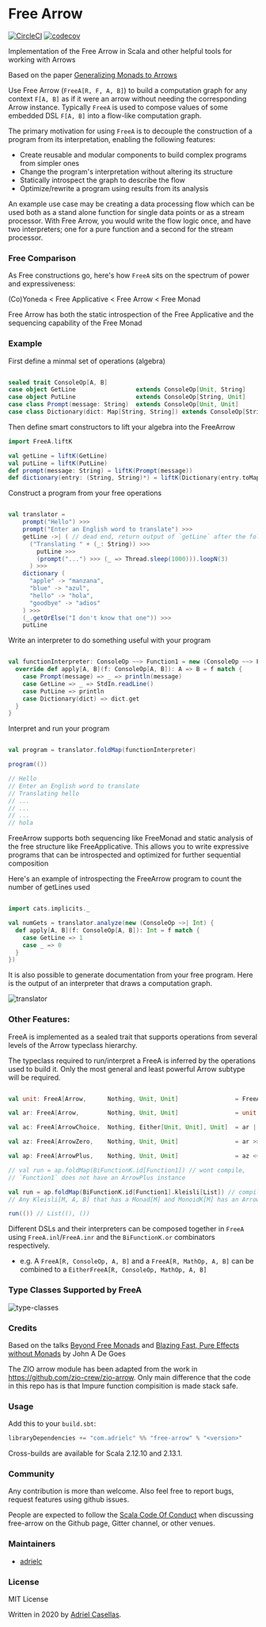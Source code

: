 # Free Arrow

[![CircleCI](https://circleci.com/gh/adrielc/free-arrow/tree/master.svg?style=svg)](https://circleci.com/gh/adrielc/free-arrow/tree/master)
[![codecov](https://codecov.io/gh/adrielc/free-arrow/branch/master/graphs/badge.svg)](https://codecov.io/gh/adrielc/free-arrow)

Implementation of the Free Arrow in Scala and other helpful tools for working with Arrows

Based on the paper [Generalizing Monads to Arrows](http://www.cse.chalmers.se/~rjmh/Papers/arrows.pdf)

Use Free Arrow (`FreeA[R, F, A, B]`) to build a computation graph for any context `F[A, B]` as if it were an arrow
without needing the corresponding Arrow instance. Typically `FreeA` is used to compose
values of some embedded DSL `F[A, B]` into a flow-like computation graph.

The primary motivation for using `FreeA` is to decouple the construction of a program
from its interpretation, enabling the following features:

-  Create reusable and modular components to build complex programs from simpler ones
-  Change the program's interpretation without altering its structure
-  Statically introspect the graph to describe the flow
-  Optimize/rewrite a program using results from its analysis

An example use case may be creating a data processing flow which can 
be used both as a stand alone function for single data points or
as a stream processor. With Free Arrow, you would write the flow logic 
once, and have two interpreters; one for a pure function and a second 
for the stream processor.

### Free Comparison
 
As Free constructions go, here's how `FreeA` sits on the spectrum of power and expressiveness:

(Co)Yoneda < Free Applicative < Free Arrow < Free Monad

Free Arrow has both the static introspection of the Free Applicative and the sequencing capability of the Free Monad

### Example

First define a minmal set of operations (algebra)

```scala

sealed trait ConsoleOp[A, B]
case object GetLine                 extends ConsoleOp[Unit, String]
case object PutLine                 extends ConsoleOp[String, Unit]
case class Prompt(message: String)  extends ConsoleOp[Unit, Unit]
case class Dictionary(dict: Map[String, String]) extends ConsoleOp[String, Option[String]]

``` 

Then define smart constructors to lift your algebra into the FreeArrow


```scala
import FreeA.liftK

val getLine = liftK(GetLine)
val putLine = liftK(PutLine)
def prompt(message: String) = liftK(Prompt(message))
def dictionary(entry: (String, String)*) = liftK(Dictionary(entry.toMap))

```  

Construct a program from your free operations 

```scala

val translator = 
    prompt("Hello") >>>
    prompt("Enter an English word to translate") >>>
    getLine ->| ( // dead end, return output of `getLine` after the following
      ("Translating " + (_: String)) >>>
        putLine >>>
        (prompt("...") >>> (_ => Thread.sleep(1000))).loopN(3)
      ) >>>
    dictionary (
      "apple" -> "manzana",
      "blue" -> "azul",
      "hello" -> "hola",
      "goodbye" -> "adios"
    ) >>> 
    (_.getOrElse("I don't know that one")) >>>
    putLine

```

Write an interpreter to do something useful with your program

```scala

val functionInterpreter: ConsoleOp ~~> Function1 = new (ConsoleOp ~~> Function1) {
  override def apply[A, B](f: ConsoleOp[A, B]): A => B = f match {
    case Prompt(message) => _ => println(message)
    case GetLine => _ => StdIn.readLine()
    case PutLine => println
    case Dictionary(dict) => dict.get
  }
}

```

Interpret and run your program

```scala

val program = translator.foldMap(functionInterpreter)

program(())

// Hello
// Enter an English word to translate
// Translating hello
// ...
// ...
// ...
// hola
```

FreeArrow supports both sequencing like FreeMonad and static analysis
of the free structure like FreeApplicative. This allows you to write 
expressive programs that can be introspected and optimized for further
sequential composition

Here's an example of introspecting the FreeArrow program to count the 
number of getLines used

```scala

import cats.implicits._

val numGets = translator.analyze(new (ConsoleOp ~>| Int) {
  def apply[A, B](f: ConsoleOp[A, B]): Int = f match {
    case GetLine => 1
    case _ => 0
  }
})

```

It is also possible to generate documentation from your free program.
Here is the output of an interpreter that draws a computation graph. 

![translator](docs/translator.png)
 
 
### Other Features:

FreeA is implemented as a sealed trait that supports operations from several levels of the Arrow
typeclass hierarchy. 
    
The typeclass required to run/interpret a FreeA is inferred by the operations
used to build it. Only the most general and least powerful Arrow subtype will be required.

```scala

val unit: FreeA[Arrow,      Nothing, Unit, Unit]                = FreeA.id[Unit]

val ar: FreeA[Arrow,        Nothing, Unit, Unit]                = unit >>> unit

val ac: FreeA[ArrowChoice,  Nothing, Either[Unit, Unit], Unit]  = ar ||| ar

val az: FreeA[ArrowZero,    Nothing, Unit, Unit]                = ar >>> zeroArrow[Unit, Unit]

val ap: FreeA[ArrowPlus,    Nothing, Unit, Unit]                = az <+> ar <+> ar

// val run = ap.foldMap(BiFunctionK.id[Function1]) // wont compile, 
// `Function1` does not have an ArrowPlus instance

val run = ap.foldMap(BiFunctionK.id[Function1].kleisli[List]) // compiles
// Any Kleisli[M, A, B] that has a Monad[M] and MonoidK[M] has an ArrowPlus[Kleisli[M, ?, ?]] instance

run(()) // List((), ())

```    

Different DSLs and their interpreters can be composed together in `FreeA` using 
 `FreeA.inl`/`FreeA.inr` and the `BiFunctionK.or` combinators respectively.
    
   - e.g. A `FreeA[R, ConsoleOp, A, B]` and a `FreeA[R, MathOp, A, B]` can be combined to a
    `EitherFreeA[R, ConsoleOp, MathOp, A, B]`
    
### Type Classes Supported by FreeA

![type-classes](docs/Arrow%20Hierarchy.png)

### Credits

Based on the talks [Beyond Free Monads](https://www.youtube.com/watch?v=A-lmrvsUi2Y) and [Blazing Fast, Pure Effects without Monads](https://www.youtube.com/watch?v=L8AEj6IRNEE) by John A De Goes

The ZIO arrow module has been adapted from the work in https://github.com/zio-crew/zio-arrow. Only main difference that the code in this repo has is that
Impure function compisition is made stack safe.


### Usage

Add this to your `build.sbt`:

```scala
libraryDependencies += "com.adrielc" %% "free-arrow" % "<version>"
```

Cross-builds are available for Scala 2.12.10 and 2.13.1.

### Community

Any contribution is more than welcome. Also feel free to report bugs, request features using github issues.

People are expected to follow the [Scala Code Of Conduct](https://www.scala-lang.org/conduct/) when discussing free-arrow on the Github page, Gitter channel, or other venues.

### Maintainers

* [adrielc](https://github.com/adrielc)

### License

MIT License

Written in 2020 by [Adriel Casellas](https://github.com/adrielc).
